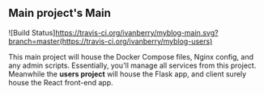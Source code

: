 ## Main project's Main 

![Build
Status]https://travis-ci.org/ivanberry/myblog-main.svg?branch=master(https://travis-ci.org/ivanberry/myblog-users)

This main project will house the Docker Compose files, Nginx config, and any admin scripts.
Essentially, you'll manage all services from this project. Meanwhile the **users project** will
house the Flask app, and client surely house the React front-end app.

